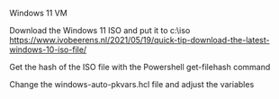 Windows 11 VM


Download the Windows 11 ISO and put it to c:\iso
https://www.ivobeerens.nl/2021/05/19/quick-tip-download-the-latest-windows-10-iso-file/

Get the hash of the ISO file with the Powershell get-filehash command

Change the windows-auto-pkvars.hcl file and adjust the variables

